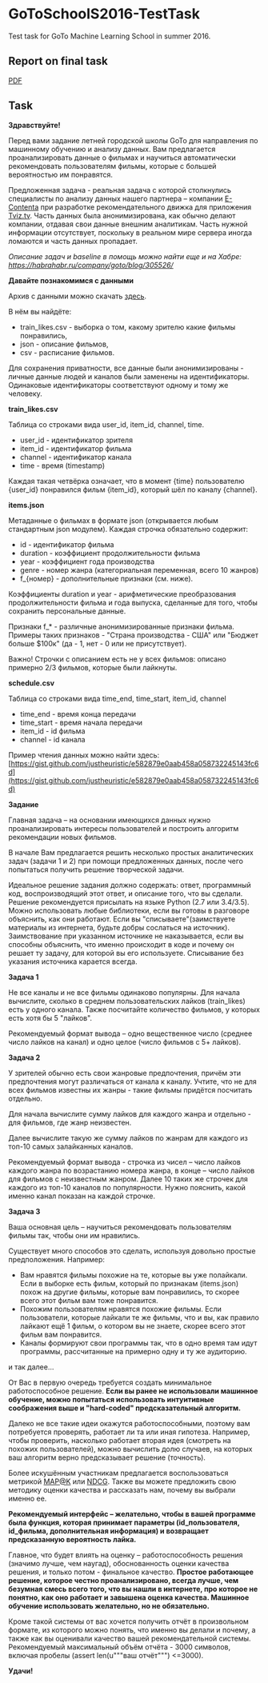 # GoToSchoolS2016-TestTask
Test task for GoTo Machine Learning School in summer 2016.

## Report on final task
[PDF](/3-report.pdf)

## Task

**Здравствуйте!**

Перед вами задание летней городской школы GoTo для направления по машинному обучению и анализу данных. Вам предлагается проанализировать данные о фильмах и научиться автоматически рекомендовать пользователям фильмы, которые с большей вероятностью им понравятся.

Предложенная задача - реальная задача с которой столкнулись специалисты по анализу данных нашего партнера – компании [E-Contenta](http://e-contenta.com/) при разработке рекомендательного движка для приложения [Tviz.tv](http://tviz.tv/). Часть данных была анонимизирована, как обычно делают компании, отдавая свои данные внешним аналитикам. Часть нужной информации отсутствует, поскольку в реальном мире сервера иногда ломаются и часть данных пропадает.

_Описание задач и baseline в помощь можно найти еще и на Хабре: https://habrahabr.ru/company/goto/blog/305526/_

**Давайте познакомимся с данными**

Архив с данными можно скачать [здесь](https://yadi.sk/d/SqsWFcpds9rTL).

В нём вы найдёте:

- train\_likes.csv - выборка о том, какому зрителю какие фильмы понравились,
- json - описание фильмов,
- csv - расписание фильмов.

Для сохранения приватности, все данные были анонимизированы - личные данные людей и каналов были заменены на идентификаторы. Одинаковые идентификаторы соответствуют одному и тому же человеку.

**train\_likes.csv**

Таблица со строками вида user\_id, item\_id, channel, time.

- user\_id - идентификатор зрителя
- item\_id - идентификатор фильма
- channel - идентификатор канала
- time - время (timestamp)

Каждая такая четвёрка означает, что в момент {time} пользователю {user\_id} понравился фильм {item\_id}, который шёл по каналу {channel}.

**items.json**

Метаданные о фильмах в формате json (открывается любым стандартным json модулем). Каждая строчка обязательно содержит:

- id - идентификатор фильма
- duration - коэффициент продолжительности фильма
- year - коэффициент года производства
- genre - номер жанра (категориальная переменная, всего 10 жанров)
- f\_{номер} - дополнительные признаки (см. ниже).

Коэффициенты duration и year - арифметические преобразования продолжительности фильма и года выпуска, сделанные для того, чтобы сохранить персональные данные.

Признаки f\_\* - различные анонимизированные признаки фильма. Примеры таких признаков - &quot;Страна производства - США&quot; или &quot;Бюджет больше $100к&quot; (да - 1, нет - 0 или не присутствует).

Важно! Строчки с описанием есть не у всех фильмов: описано примерно 2/3 фильмов, которые были лайкнуты.

**schedule.csv**

Таблица со строками вида time\_end, time\_start, item\_id, channel

- time\_end - время конца передачи
- time\_start - время начала передачи
- item\_id - id фильма
- channel - id канала

Пример чтения данных можно найти здесь: [https://gist.github.com/justheuristic/e582879e0aab458a058732245143fc6d](https://gist.github.com/justheuristic/e582879e0aab458a058732245143fc6d)

**Задание**

Главная задача – на основании имеющихся данных нужно проанализировать интересы пользователей и построить алгоритм рекомендации новых фильмов.

В начале Вам предлагается решить несколько простых аналитических задач (задачи 1 и 2) при помощи предложенных данных, после чего попытаться получить решение творческой задачи.

Идеальное решение задания должно содержать: ответ, программный код, воспроизводящий этот ответ, и описание того, что вы сделали. Решение рекомендуется присылать на языке Python (2.7 или 3.4/3.5). Можно использовать любые библиотеки, если вы готовы в разговоре объяснить, как они работают. Если вы &quot;списываете&quot;(заимствуете материалы из интернета, будьте добры сослаться на источник). Заимствование при указанном источнике не наказывается, если вы способны объяснить, что именно происходит в коде и почему он решает ту задачу, для которой вы его используете. Списывание без указания источника карается всегда.

**Задача 1**

Не все каналы и не все фильмы одинаково популярны. Для начала вычислите, сколько в среднем пользовательских лайков (train\_likes) есть у одного канала. Также посчитайте количество фильмов, у которых есть хотя бы 5 &quot;лайков&quot;.

Рекомендуемый формат вывода – одно вещественное число (среднее число лайков на канал) и одно целое (число фильмов с 5+ лайков).

**Задача 2**

У зрителей обычно есть свои жанровые предпочтения, причём эти предпочтения могут различаться от канала к каналу. Учтите, что не для всех фильмов известны их жанры - такие фильмы придётся посчитать отдельно.

Для начала вычислите сумму лайков для каждого жанра и отдельно - для фильмов, где жанр неизвестен.

Далее вычислите такую же сумму лайков по жанрам для каждого из топ-10 самых залайканных каналов.

Рекомендуемый формат вывода - строчка из чисел – число лайков каждого жанра по возрастанию номера жанра, в конце – число лайков для фильмов с неизвестным жанром. Далее 10 таких же строчек для каждого из топ-10 каналов по популярности. Нужно пояснить, какой именно канал показан на каждой строчке.

**Задача 3**

Ваша основная цель – научиться рекомендовать пользователям фильмы так, чтобы они им нравились.

Существует много способов это сделать, используя довольно простые предположения. Например:

- Вам нравятся фильмы похожие на те, которые вы уже полайкали. Если в выборке есть фильм, который по признакам (items.json) похож на другие фильмы, которые вам понравились, то скорее всего этот фильм вам тоже понравится.
- Похожим пользователям нравятся похожие фильмы. Если пользователи, которые лайкали те же фильмы, что и вы, как правило лайкают ещё 1 фильм, о котором вы не знаете, скорее всего этот фильм вам понравится.
- Каналы формируют свои программы так, что в одно время там идут программы, рассчитанные на примерно одну и ту же аудиторию.

и так далее…

От Вас в первую очередь требуется создать минимальное работоспособное решение. **Если вы ранее не использовали машинное обучение, можно попытаться использовать интуитивные соображения выше и &quot;hard-coded&quot; предсказательный алгоритм.**

Далеко не все такие идеи окажутся работоспособными, поэтому вам потребуется проверять, работает ли та или иная гипотеза. Например, чтобы проверить, насколько работает вторая идея (смотреть на похожих пользователей), можно вычислить долю случаев, на которых ваш алгоритм верно предсказывает решение (точность).

Более искушённым участникам предлагается воспользоваться метрикой [MAP@K](https://stackedit.io/viewer#!provider=gist&amp;gistId=de556eedb4dee5d7ca36eb922be40217&amp;filename=ranking_metrics) или [NDCG](https://stackedit.io/viewer#!provider=gist&amp;gistId=5a8d0c99415724f9ea04136cc7ec3e29&amp;filename=ranking_metrics_ndcg). Также вы можете предложить свою методику оценки качества и рассказать нам, почему вы выбрали именно ее.

**Рекомендуемый интерфейс – желательно, чтобы в вашей программе была функция, которая принимает параметры (id\_пользователя, id\_фильма, дополнительная информация) и возвращает предсказанную вероятность лайка.**

Главное, что будет влиять на оценку – работоспособность решения (значимо лучше, чем наугад), обоснованность оценки качества решения, и только потом - финальное качество. **Простое работающее решение, которое честно проанализировано, всегда лучше, чем безумная смесь всего того, что вы нашли в интернете, про которое не понятно, как оно работает и завышена оценка качества. Машинное обучение использовать желательно, но не обязательно.**

Кроме такой системы от вас хочется получить отчёт в произвольном формате, из которого можно понять, что именно вы делали и почему, а также как вы оценивали качество вашей рекомендательной системы. Рекомендуемый максимальный объём отчёта - 3000 символов, включая пробелы (assert len(u&quot;&quot;&quot;ваш отчёт&quot;&quot;&quot;) &lt;=3000).

**Удачи!**
